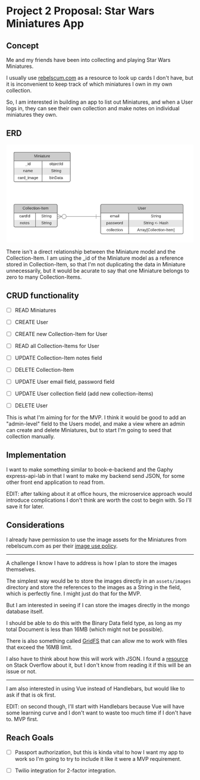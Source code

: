 # Project 2 Proposal: Star Wars Miniatures App

## Concept

Me and my friends have been into collecting and playing Star Wars Miniatures.

I usually use [rebelscum.com](rebelscum.com) as a resource to look up cards I don't have, but it is inconvenient to keep track of which miniatures I own in my own collection.

So, I am interested in building an app to list out Miniatures, and when a User logs in, they can see their own collection and make notes on individual miniatures they own.

## ERD
![ERD](./Project-2-ERD.png)

There isn't a direct relationship between the Miniature model and the Collection-Item. I am using the _id of the Miniature model as a reference stored in Collection-Item, so that I'm not duplicating the data in Miniature unnecessarily, but it would be acurate to say that one Miniature belongs to zero to many Collection-Items.

## CRUD functionality

- [ ] READ Miniatures

- [ ] CREATE User

- [ ] CREATE new Collection-Item for User

- [ ] READ all Collection-Items for User

- [ ] UPDATE Collection-Item notes field

- [ ] DELETE Collection-Item

- [ ] UPDATE User email field, password field

- [ ] UPDATE User collection field (add new collection-items)

- [ ] DELETE User

This is what I'm aiming for for the MVP. I think it would be good to add an "admin-level" field to the Users model, and make a view where an admin can create and delete Miniatures, but to start I'm going to seed that collection manually.

## Implementation

I want to make something similar to book-e-backend and the Gaphy express-api-lab in that I want to make my backend send JSON, for some other front end application to read from.

EDIT: after talking about it at office hours, the microservice approach would introduce complications I don't think are worth the cost to begin with. So I'll save it for later.

## Considerations

 I already have permission to use the image assets for the Miniatures from rebelscum.com as per their [image use policy](http://www.rebelscum.com/use.asp).

---

A challenge I know I have to address is how I plan to store the images themselves.

The simplest way would be to store the images directly in an `assets/images` directory and store the references to the images as a String in the field, which is perfectly fine. I might just do that for the MVP.

But I am interested in seeing if I can store the images directly in the mongo database itself.

I should be able to do this with the Binary Data field type, as long as my total Document is less than 16MB (which might not be possible).

There is also something called [GridFS](https://docs.mongodb.com/manual/core/gridfs/) that can allow me to work with files that exceed the 16MB limit.

I also have to think about how this will work with JSON. I found a [resource](https://stackoverflow.com/a/34485762) on Stack Overflow about it, but I don't know from reading it if this will be an issue or not.

---

I am also interested in using Vue instead of Handlebars, but would like to ask if that is ok first.

EDIT: on second though, I'll start with Handlebars because Vue will have some learning curve and I don't want to waste too much time if I don't have to. MVP first.

## Reach Goals

- [ ] Passport authorization, but this is kinda vital to how I want my app to work so I'm going to try to include it like it were a MVP requirement.

- [ ] Twilio integration for 2-factor integration.
